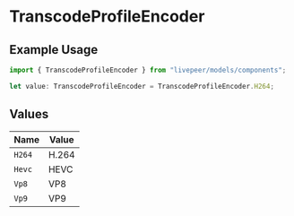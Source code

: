 # TranscodeProfileEncoder

## Example Usage

```typescript
import { TranscodeProfileEncoder } from "livepeer/models/components";

let value: TranscodeProfileEncoder = TranscodeProfileEncoder.H264;
```

## Values

| Name   | Value  |
| ------ | ------ |
| `H264` | H.264  |
| `Hevc` | HEVC   |
| `Vp8`  | VP8    |
| `Vp9`  | VP9    |